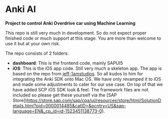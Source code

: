 # Anki AI
**Project to control Anki Overdrive car using Machine Learning**

This repo is still very much in development. So do not expect proper finished code or much support at this stage. You are more than welcome to use it but at your own risk. 

The repo consists of 2 folders:
* **dashboard**: This is the frontend code, mainly SAPUI5
* **iOS**: This is the iOS app code. Still very much a skeleton app. The app is based on the repo from [jeff-1amstudios](https://github.com/jeff-1amstudios/anki-controller). So all kudos to him for integrating the Anki SDK onto Mac OS. We have only revamped it to iOS and made some adjustments to cater for our use case. On top of that we have added SCP iOS SDK look & feel. The framework files are not included so please get these yourself via the [SAP Store])https://store.sap.com/sap/cpa/ui/resources/store/html/SolutionDetails.html?pid=0000014485&catID=&pcntry=US&sap-language=EN&_cp_id=id-1523451138773-0). 
